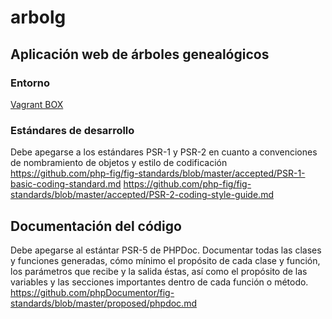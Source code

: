 arbolg
======

Aplicación web de árboles genealógicos
--------------------------------------

### Entorno 
[Vagrant BOX](https://drive.google.com/file/d/0B2LDsXFsTmHaYWVReXdKWDFncm8/edit?usp=sharing)

### Estándares de desarrollo
Debe apegarse a los estándares PSR-1 y PSR-2 en cuanto a convenciones de nombramiento de objetos y estilo de codificación
https://github.com/php-fig/fig-standards/blob/master/accepted/PSR-1-basic-coding-standard.md
https://github.com/php-fig/fig-standards/blob/master/accepted/PSR-2-coding-style-guide.md

Documentación del código
------------------------
Debe apegarse al estántar PSR-5 de PHPDoc.
Documentar todas las clases y funciones generadas, cómo mínimo el propósito de cada clase y función, los parámetros que recibe y la salida éstas, así como el propósito de las variables y las secciones importantes dentro de cada función o método.
https://github.com/phpDocumentor/fig-standards/blob/master/proposed/phpdoc.md

